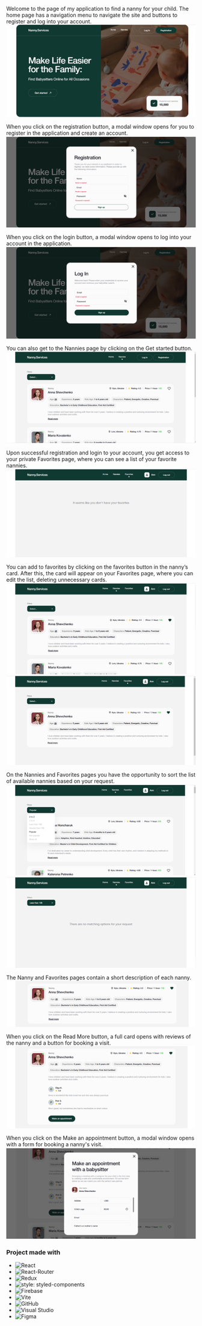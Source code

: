 Welcome to the page of my application to find a nanny for your child. The home page has a navigation menu to navigate the site and buttons to register and log into your account.
![Home Page](./src/assets/home.png)

When you click on the registration button, a modal window opens for you to register in the application and create an account.
![Registration Modal](./src/assets/register.png)

When you click on the login button, a modal window opens to log into your account in the application.
![Login Modal](./src/assets/login.png)

You can also get to the Nannies page by clicking on the Get started button.
![Nannies Page](./src/assets/nannies.png)

Upon successful registration and login to your account, you get access to your private Favorites page, where you can see a list of your favorite nannies.
![Favorites Page](./src/assets/favorites.png)

You can add to favorites by clicking on the favorites button in the nanny’s card. After this, the card will appear on your Favorites page, where you can edit the list, deleting unnecessary cards.
![Nannies Page - Pressed Button Favorites](./src/assets/nannies-button.png)
![Favorites Page - Pressed Button Favorites](./src/assets/favorites-button.png)

On the Nannies and Favorites pages you have the opportunity to sort the list of available nannies based on your request.
![Nannies Page - Select](./src/assets/filter.png)
![Nannies Page - Select](./src/assets/filter-nooptions.png)

The Nanny and Favorites pages contain a short description of each nanny.
![Nannies Page - Card](./src/assets/smallCard.png)

When you click on the Read More button, a full card opens with reviews of the nanny and a button for booking a visit.
![Nannies Page - Full Card](./src/assets/fullCard.png)

When you click on the Make an appointment button, a modal window opens with a form for booking a nanny's visit.
![Appointment Form](./src/assets/appointment.png)

### Project made with

- ![React](https://img.shields.io/badge/react-%2320232a.svg?style=for-the-badge&logo=react&logoColor=%2361DAFB)
- ![React-Router](https://img.shields.io/badge/reactrouter-%CA4245.svg?style=for-the-badge&logo=reactrouter&logoColor=%2361DAFB)
- ![Redux](https://img.shields.io/badge/redux-%23593d88.svg?style=for-the-badge&logo=redux&logoColor=white)
- ![style: styled-components](https://img.shields.io/badge/style-%F0%9F%92%85%20styled--components-orange.svg?colorB=daa357&colorA=db748e)
- ![Firebase](https://img.shields.io/badge/firebase-%FFCA28.svg?style=for-the-badge&logo=firebase&logoColor=white)
- ![Vite](https://img.shields.io/badge/vite-%23646CFF.svg?style=for-the-badge&logo=vite&logoColor=white)
- ![GitHub](https://badgen.net/badge/icon/github?icon=github&label)
- ![Visual Studio](https://badgen.net/badge/icon/visualstudio?icon=visualstudio&label)
- ![Figma](https://img.shields.io/badge/figma-%23F24E1E.svg?style=for-the-badge&logo=figma&logoColor=white)
